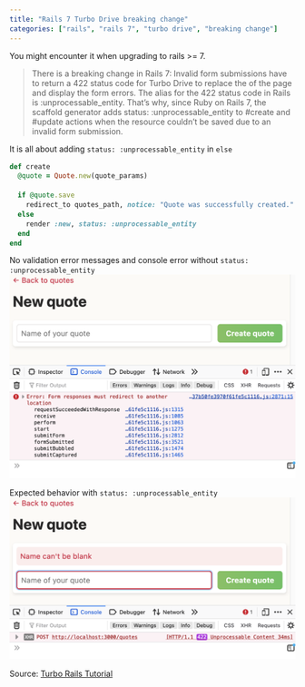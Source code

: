 ```yaml
---
title: "Rails 7 Turbo Drive breaking change"
categories: ["rails", "rails 7", "turbo drive", "breaking change"]
---
```


You might encounter it when upgrading to rails >= 7.

>There is a breaking change in Rails 7: Invalid form submissions have to return a 422 status code for Turbo Drive to replace the <body> of the page and display the form errors. The alias for the 422 status code in Rails is :unprocessable_entity. That’s why, since Ruby on Rails 7, the scaffold generator adds status: :unprocessable_entity to #create and #update actions when the resource couldn’t be saved due to an invalid form submission.

It is all about adding `status: :unprocessable_entity` in `else`

```ruby
def create
  @quote = Quote.new(quote_params)
  
  if @quote.save
    redirect_to quotes_path, notice: "Quote was successfully created."
  else
    render :new, status: :unprocessable_entity
  end
end
```

No validation error messages and console error without `status: :unprocessable_entity`
![](/assets/images/2023-11-23/broken_behavior.png)

Expected behavior with `status: :unprocessable_entity`
![](/assets/images/2023-11-23/expected_behavior.png)

Source: [Turbo Rails Tutorial](https://www.hotrails.dev/turbo-rails/turbo-drive)